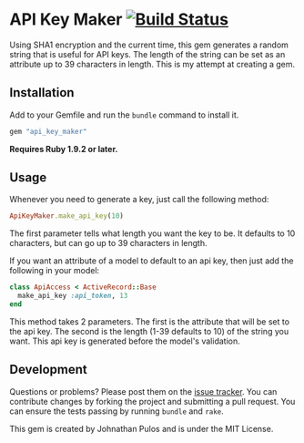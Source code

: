 # API Key Maker [![Build Status](https://secure.travis-ci.org/codemis/api_key_maker.png)](http://travis-ci.org/codemis/api_key_maker)

Using SHA1 encryption and the current time, this gem generates a random string that is useful for API keys.  The length of the string can be set as an attribute up to 39 characters in length.  This is my attempt at creating a gem.

## Installation
Add to your Gemfile and run the `bundle` command to install it.

```ruby
gem "api_key_maker"
```

**Requires Ruby 1.9.2 or later.**

## Usage
Whenever you need to generate a key, just call the following method:

```ruby
ApiKeyMaker.make_api_key(10)
```
The first parameter tells what length you want the key to be.  It defaults to 10 characters, but can go up to 39 characters in length.

If you want an attribute of a model to default to an api key, then just add the following in your model:

```ruby
class ApiAccess < ActiveRecord::Base
  make_api_key :api_token, 13
end
```

This method takes 2 parameters.  The first is the attribute that will be set to the api key.  The second is the length (1-39 defaults to 10) of the string you want.  This api key is generated before the model's validation.

## Development
Questions or problems? Please post them on the [issue tracker](https://github.com/codemis/api_key_maker/issues). You can contribute changes by forking the project and submitting a pull request. You can ensure the tests passing by running `bundle` and `rake`.

This gem is created by Johnathan Pulos and is under the MIT License.